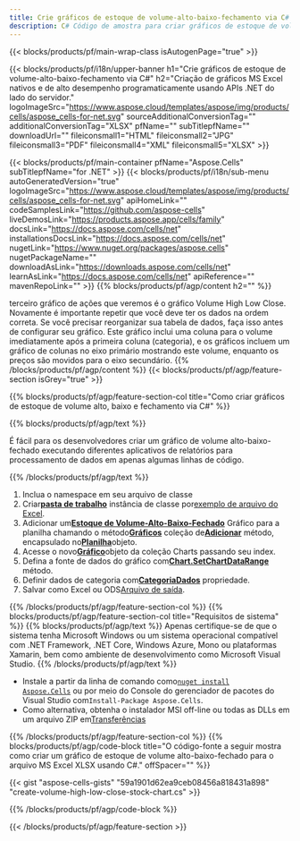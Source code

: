 ```yaml
---
title: Crie gráficos de estoque de volume-alto-baixo-fechamento via C#
description: C# Código de amostra para criar gráficos de estoque de volume-alto-baixo-fechamento para o Excel usando a biblioteca .NET. Use este código para criar um gráfico Volume-High-Low-Close Stock para MS Excel em VB.NET, Asp.NET ou qualquer aplicativo baseado em .NET.
---
```

{{< blocks/products/pf/main-wrap-class isAutogenPage="true" >}}

{{< blocks/products/pf/i18n/upper-banner h1="Crie gráficos de estoque de volume-alto-baixo-fechamento via C#" h2="Criação de gráficos MS Excel nativos e de alto desempenho programaticamente usando APIs .NET do lado do servidor." logoImageSrc="https://www.aspose.cloud/templates/aspose/img/products/cells/aspose_cells-for-net.svg" sourceAdditionalConversionTag="" additionalConversionTag="XLSX" pfName="" subTitlepfName="" downloadUrl="" fileiconsmall1="HTML" fileiconsmall2="JPG" fileiconsmall3="PDF" fileiconsmall4="XML" fileiconsmall5="XLSX" >}}

{{< blocks/products/pf/main-container pfName="Aspose.Cells" subTitlepfName="for .NET" >}}
{{< blocks/products/pf/i18n/sub-menu autoGeneratedVersion="true" logoImageSrc="https://www.aspose.cloud/templates/aspose/img/products/cells/aspose_cells-for-net.svg" apiHomeLink="" codeSamplesLink="https://github.com/aspose-cells" liveDemosLink="https://products.aspose.app/cells/family" docsLink="https://docs.aspose.com/cells/net" installationsDocsLink="https://docs.aspose.com/cells/net" nugetLink="https://www.nuget.org/packages/aspose.cells" nugetPackageName="" downloadAsLink="https://downloads.aspose.com/cells/net" learnAsLink="https://docs.aspose.com/cells/net" apiReference="" mavenRepoLink="" >}}
{{% blocks/products/pf/agp/content h2="" %}}

terceiro gráfico de ações que veremos é o gráfico Volume High Low Close. Novamente é importante repetir que você deve ter os dados na ordem correta. Se você precisar reorganizar sua tabela de dados, faça isso antes de configurar seu gráfico. Este gráfico inclui uma coluna para o volume imediatamente após a primeira coluna (categoria), e os gráficos incluem um gráfico de colunas no eixo primário mostrando este volume, enquanto os preços são movidos para o eixo secundário.
{{% /blocks/products/pf/agp/content %}}
{{< blocks/products/pf/agp/feature-section isGrey="true" >}}

{{% blocks/products/pf/agp/feature-section-col title="Como criar gráficos de estoque de volume alto, baixo e fechamento via C#" %}}

{{% blocks/products/pf/agp/text %}}

É fácil para os desenvolvedores criar um gráfico de volume alto-baixo-fechado executando diferentes aplicativos de relatórios para processamento de dados em apenas algumas linhas de código.

{{% /blocks/products/pf/agp/text %}}

1. Inclua o namespace em seu arquivo de classe
1.  Criar[**pasta de trabalho**](https://reference.aspose.com/cells/net/aspose.cells/workbook) instância de classe por[exemplo de arquivo do Excel](Volume-High-Low-Close.xlsx).
1.  Adicionar um[**Estoque de Volume-Alto-Baixo-Fechado**](https://reference.aspose.com/cells/net/aspose.cells.charts/charttype) Gráfico para a planilha chamando o método[**Gráficos**](https://reference.aspose.com/cells/net/aspose.cells.charts/chartcollection) coleção de[**Adicionar**](https://reference.aspose.com/cells/net/aspose.cells.charts/chartcollection/methods/add) método, encapsulado no[**Planilha**](https://reference.aspose.com/cells/net/aspose.cells/worksheet)objeto.
1.  Acesse o novo[**Gráfico**](https://reference.aspose.com/cells/net/aspose.cells.charts/chart)objeto da coleção Charts passando seu index.
1.  Defina a fonte de dados do gráfico com[**Chart.SetChartDataRange**](https://reference.aspose.com/cells/net/aspose.cells.charts/chart/methods/setchartdatarange) método.
1.  Definir dados de categoria com[**CategoriaDados**](https://reference.aspose.com/cells/net/aspose.cells.charts/seriescollection/categorydata/) propriedade.
1.  Salvar como Excel ou ODS[Arquivo de saída](out.xlsx).

{{% /blocks/products/pf/agp/feature-section-col %}}
{{% blocks/products/pf/agp/feature-section-col title="Requisitos de sistema" %}}
{{% blocks/products/pf/agp/text %}}
Apenas certifique-se de que o sistema tenha Microsoft Windows ou um sistema operacional compatível com .NET Framework, .NET Core, Windows Azure, Mono ou plataformas Xamarin, bem como ambiente de desenvolvimento como Microsoft Visual Studio.
{{% /blocks/products/pf/agp/text %}}
-  Instale a partir da linha de comando como<code><a href="https://downloads.aspose.com/cells/net">nuget install Aspose.Cells</a></code> ou por meio do Console do gerenciador de pacotes do Visual Studio com<code>Install-Package Aspose.Cells</code>.
-  Como alternativa, obtenha o instalador MSI off-line ou todas as DLLs em um arquivo ZIP em<a href="https://downloads.aspose.com/cells/net">Transferências</a>

{{% /blocks/products/pf/agp/feature-section-col %}}
{{% blocks/products/pf/agp/code-block title="O código-fonte a seguir mostra como criar um gráfico de estoque de volume alto-baixo-fechado para o arquivo MS Excel XLSX usando C#." offSpacer="" %}}

{{< gist "aspose-cells-gists" "59a1901d62ea9ceb08456a818431a898" "create-volume-high-low-close-stock-chart.cs" >}}

{{% /blocks/products/pf/agp/code-block %}}

{{< /blocks/products/pf/agp/feature-section >}}

<!-- aboutfile Starts -->
